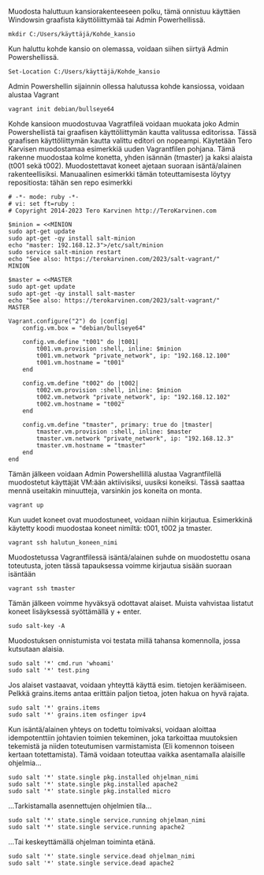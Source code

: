 Muodosta haluttuun kansiorakenteeseen polku, tämä onnistuu käyttäen Windowsin graafista käyttöliittymää tai Admin Powerhellissä.

    mkdir C:/Users/käyttäjä/Kohde_kansio

Kun haluttu kohde kansio on olemassa, voidaan siihen siirtyä Admin Powershellissä.

    Set-Location C:/Users/käyttäjä/Kohde_kansio

Admin Powershellin sijainnin ollessa halutussa kohde kansiossa, voidaan alustaa Vagrant

    vagrant init debian/bullseye64

Kohde kansioon muodostuvaa Vagratfileä voidaan muokata joko Admin Powershellistä tai graafisen käyttöliittymän kautta valitussa editorissa. Tässä graafisen käyttöliittymän kautta valittu editori on nopeampi.
Käytetään Tero Karvisen muodostamaa esimerkkiä uuden Vagrantfilen pohjana. Tämä rakenne muodostaa kolme konetta, yhden isännän (tmaster) ja kaksi alaista (t001 sekä t002).
Muodostettavat koneet ajetaan suoraan isäntä/alainen rakenteellisiksi. Manuaalinen esimerkki tämän toteuttamisesta löytyy repositiosta: tähän sen repo esimerkki

    # -*- mode: ruby -*-
    # vi: set ft=ruby :
    # Copyright 2014-2023 Tero Karvinen http://TeroKarvinen.com

    $minion = <<MINION
    sudo apt-get update
    sudo apt-get -qy install salt-minion
    echo "master: 192.168.12.3">/etc/salt/minion
    sudo service salt-minion restart
    echo "See also: https://terokarvinen.com/2023/salt-vagrant/"
    MINION

    $master = <<MASTER
    sudo apt-get update
    sudo apt-get -qy install salt-master
    echo "See also: https://terokarvinen.com/2023/salt-vagrant/"
    MASTER

    Vagrant.configure("2") do |config|
	    config.vm.box = "debian/bullseye64"

	    config.vm.define "t001" do |t001|
		    t001.vm.provision :shell, inline: $minion
		    t001.vm.network "private_network", ip: "192.168.12.100"
		    t001.vm.hostname = "t001"
	    end

	    config.vm.define "t002" do |t002|
		    t002.vm.provision :shell, inline: $minion
		    t002.vm.network "private_network", ip: "192.168.12.102"
		    t002.vm.hostname = "t002"
	    end

	    config.vm.define "tmaster", primary: true do |tmaster|
		    tmaster.vm.provision :shell, inline: $master
		    tmaster.vm.network "private_network", ip: "192.168.12.3"
		    tmaster.vm.hostname = "tmaster"
	    end
    end

Tämän jälkeen voidaan Admin Powershellillä alustaa Vagrantfilellä muodostetut käyttäjät VM:ään aktiivisiksi, uusiksi koneiksi. Tässä saattaa mennä useitakin minuutteja, varsinkin jos koneita on monta.

    vagrant up

Kun uudet koneet ovat muodostuneet, voidaan niihin kirjautua. 
Esimerkkinä käytetty koodi muodostaa koneet nimiltä: t001, t002 ja tmaster.

    vagrant ssh halutun_koneen_nimi

Muodostetussa Vagrantfilessä isäntä/alainen suhde on muodostettu osana toteutusta, joten tässä tapauksessa voimme kirjautua sisään suoraan isäntään

    vagrant ssh tmaster

Tämän jälkeen voimme hyväksyä odottavat alaiset. Muista vahvistaa listatut koneet lisäyksessä syöttämällä y + enter.

    sudo salt-key -A

Muodostuksen onnistumista voi testata millä tahansa komennolla, jossa kutsutaan alaisia.

    sudo salt '*' cmd.run 'whoami'
    sudo salt '*' test.ping

Jos alaiset vastaavat, voidaan yhteyttä käyttä esim. tietojen keräämiseen. Pelkkä grains.items antaa erittäin paljon tietoa, joten hakua on hyvä rajata.

    sudo salt '*' grains.items
    sudo salt '*' grains.item osfinger ipv4

Kun isäntä/alainen yhteys on todettu toimivaksi, voidaan aloittaa idempotenttiin johtavien toimien tekeminen, joka tarkoittaa muutoksien tekemistä ja niiden toteutumisen varmistamista (Eli komennon toiseen kertaan totettamista). 
Tämä voidaan toteuttaa vaikka asentamalla alaisille ohjelmia... 

    sudo salt '*' state.single pkg.installed ohjelman_nimi
    sudo salt '*' state.single pkg.installed apache2
    sudo salt '*' state.single pkg.installed micro


...Tarkistamalla asennettujen ohjelmien tila...

    sudo salt '*' state.single service.running ohjelman_nimi
    sudo salt '*' state.single service.running apache2

...Tai keskeyttämällä ohjelman toiminta etänä.

    sudo salt '*' state.single service.dead ohjelman_nimi
    sudo salt '*' state.single service.dead apache2
